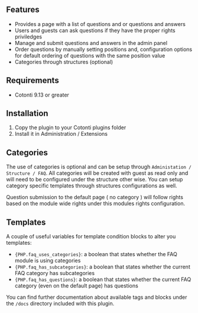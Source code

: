 
## Features
- Provides a page with a list of questions and or questions and answers
- Users and guests can ask questions if they have the proper rights priviledges
- Manage and submit questions and answers in the admin panel
- Order questions by manually setting positions and, configuration options for default ordering of questions with the same position value
- Categories through structures (optional)

## Requirements
- Cotonti 9.13 or greater

## Installation

1. Copy the plugin to your Cotonti plugins folder
2. Install it in Administration / Extensions

## Categories

The use of categories is optional and can be setup through `Administation / Structure / FAQ`. All categories will be created with guest as read only and will need to be configured under the structure other wise. You can setup category specific templates through structures configurations as well.

Question submission to the default page ( no category ) will follow rights based on the module wide rights under this modules rights configuration. 

## Templates

A couple of useful variables for template condition blocks to alter you templates:

- `{PHP.faq_uses_categories}`: a boolean that states whether the FAQ module is using categories
- `{PHP.faq_has_subcategories}`: a boolean that states whether the current FAQ category has subcategories
- `{PHP.faq_has_questions}`: a boolean that states whether the current FAQ category (even on the default page) has questions

You can find further documentation about available tags and blocks under the `/docs` directory included with this plugin. 
